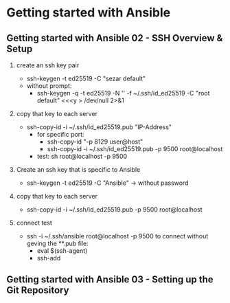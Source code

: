 
# Getting started with Ansible

## Getting started with Ansible 02 - SSH Overview & Setup

1. create an ssh key pair
    * ssh-keygen -t ed25519 -C "sezar default"
    * without prompt:
        * ssh-keygen -q -t ed25519 -N '' -f ~/.ssh/id_ed25519 -C "root default" <<\<y > /dev/null 2>&1

2. copy that key to each server
    * ssh-copy-id -i ~/.ssh/id_ed25519.pub "IP-Address"
       * for specific port:
            * ssh-copy-id "-p 8129 user@host"
            * ssh-copy-id -i ~/.ssh/id_ed25519.pub -p 9500 root@localhost
       * test: sh root@localhost -p 9500

3. Create an ssh key that is specific to Ansible
    * ssh-keygen -t ed25519 -C "Ansible" -> without password

4. copy that key to each server
    * ssh-copy-id -i ~/.ssh/id_ed25519.pub -p 9500 root@localhost

5. connect test
    * ssh -i ~/.ssh/ansible root@localhost -p 9500
    to connect without geving the **.pub file:
        * eval $(ssh-agent)
        * ssh-add

## Getting started with Ansible 03 - Setting up the Git Repository

